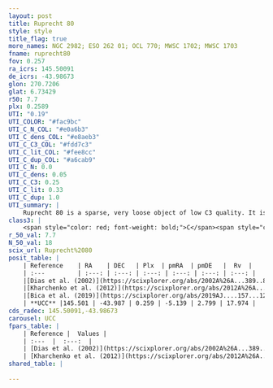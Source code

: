 ```yaml
---
layout: post
title: Ruprecht 80
style: style
title_flag: true
more_names: NGC 2982; ESO 262 01; OCL 770; MWSC 1702; MWSC 1703
fname: ruprecht80
fov: 0.257
ra_icrs: 145.50091
de_icrs: -43.98673
glon: 270.7206
glat: 6.73429
r50: 7.7
plx: 0.2589
UTI: "0.19"
UTI_COLOR: "#fac9bc"
UTI_C_N_COL: "#e0a6b3"
UTI_C_dens_COL: "#e8aeb3"
UTI_C_C3_COL: "#fdd7c3"
UTI_C_lit_COL: "#fee8cc"
UTI_C_dup_COL: "#a6cab9"
UTI_C_N: 0.0
UTI_C_dens: 0.05
UTI_C_C3: 0.25
UTI_C_lit: 0.33
UTI_C_dup: 1.0
UTI_summary: |
    Ruprecht 80 is a sparse, very loose object of low C3 quality. It is poorly studied in the literature, with no articles listed in the last 6 years.<br><br><span style="color: #99180f; font-weight: bold;">Warning: </span>contains less than 25 stars with <i>P>0.5</i> estimated.
class3: |
    <span style="color: red; font-weight: bold;">C</span><span style="color: red; font-weight: bold;">C</span>
r_50_val: 7.7
N_50_val: 18
scix_url: Ruprecht%2080
posit_table: |
    | Reference    | RA    | DEC   | Plx  | pmRA  | pmDE   |  Rv  |
    | :---         | :---: | :---: | :---: | :---: | :---: | :---: |
    |[Dias et al. (2002)](https://scixplorer.org/abs/2002A%26A...389..871D) | 145.512 | -44.017 | -- | -8.79 | 4.61 | 45.75 |
    |[Kharchenko et al. (2012)](https://scixplorer.org/abs/2012A%26A...543A.156K) | 145.515 | -44.02 | -- | -16.43 | 6.42 | -- |
    |[Bica et al. (2019)](https://scixplorer.org/abs/2019AJ....157...12B) | 145.501 | -44.02 | -- | -- | -- | -- |
    | **UCC** |145.501 | -43.987 | 0.259 | -5.139 | 2.799 | 17.974 | 
cds_radec: 145.50091,-43.98673
carousel: UCC
fpars_table: |
    | Reference |  Values |
    | :---  |  :---:  |
    | [Dias et al. (2002)](https://scixplorer.org/abs/2002A%26A...389..871D) | `E(B-V)=0.3, Dist=2500.0, Age=8.33, [Fe/H]=-0.373` |
    | [Kharchenko et al. (2012)](https://scixplorer.org/abs/2012A%26A...543A.156K) | `e_bv=0.393, distance=2183, log_age=8.425, metallicity=-0.373` |
shared_table: |
    
---
```

